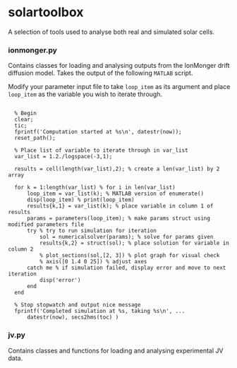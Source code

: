 # solartoolbox
 A selection of tools used to analyse both real and simulated solar cells.

### ionmonger.py

Contains classes for loading and analysing outputs from the IonMonger drift diffusion model. Takes the output of the following `MATLAB` script.

Modify your parameter input file to take `loop_item` as its argument and place `loop_item` as the variable you wish to iterate through.

```

  % Begin
  clear;
  tic;
  fprintf('Computation started at %s\n', datestr(now));
  reset_path();

  % Place list of variable to iterate through in var_list
  var_list = 1.2./logspace(-3,1);

  results = cell(length(var_list),2); % create a len(var_list) by 2 array

  for k = 1:length(var_list) % for i in len(var_list)
      loop_item = var_list(k); % MATLAB version of enumerate()
      disp(loop_item) % print(loop_item)
      results{k,1} = var_list(k); % place variable in column 1 of results
      params = parameters(loop_item); % make params struct using modified parameters file
      try % try to run simulation for iteration
          sol = numericalsolver(params); % solve for params given
          results{k,2} = struct(sol); % place solution for variable in column 2
          % plot_sections(sol,[2, 3]) % plot graph for visual check
          % axis([0 1.4 0 25]) % adjust axes
      catch me % if simulation failed, display error and move to next iteration
          disp('error')
      end
  end

  % Stop stopwatch and output nice message
  fprintf('Completed simulation at %s, taking %s\n', ...
      datestr(now), secs2hms(toc) )

```
### jv.py

Contains classes and functions for loading and analysing experimental JV data.
